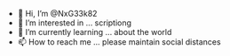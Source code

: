 - 👋 Hi, I’m @NxG33k82
- 👀 I’m interested in ... scriptiong
- 🌱 I’m currently learning ... about the world
- 📫 How to reach me ... please maintain social distances

<!---
NxG33k82/NxG33k82 is a ✨ special ✨ repository because its `README.md` (this file) appears on your GitHub profile.
You can click the Preview link to take a look at your changes.
--->
